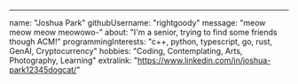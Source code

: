 ---
name: "Joshua Park"
githubUsername: "rightgoody"
message: "meow meow meow meowowo-"
about: "I'm a senior, trying to find some friends though ACM!"
programmingInterests: "c++, python, typescript, go, rust, GenAI, Cryptocurrency"
hobbies: "Coding, Contemplating, Arts, Photography, Learning"
extralink: "https://www.linkedin.com/in/joshua-park12345dogcat/"
